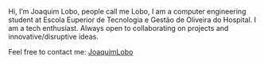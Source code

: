 Hi, I’m Joaquim Lobo, people call me Lobo, I am a computer engineering student at Escola Euperior de Tecnologia e Gestão de Oliveira do Hospital. 
I am a tech enthusiast. Always open to collaborating on projects and innovative/disruptive ideas.

Feel free to contact me: [JoaquimLobo][1]



[1]: https://www.linkedin.com/in/joaquim-lobo-a9b719234 "Linkedin"


<!---
Jlob02/Jlob02 is a ✨ special ✨ repository because its `README.md` (this file) appears on your GitHub profile.
You can click the Preview link to take a look at your changes.
--->
